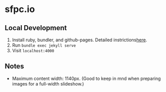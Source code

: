 # sfpc.io

## Local Development

1. Install ruby, bundler, and github-pages. Detailed instrictions[here](https://help.github.com/articles/setting-up-your-github-pages-site-locally-with-jekyll/).
2. Run `bundle exec jekyll serve`
3. Visit `localhost:4000`

## Notes

- Maximum content width: 1140px. (Good to keep in mnd when preparing images for a full-width slideshow.)